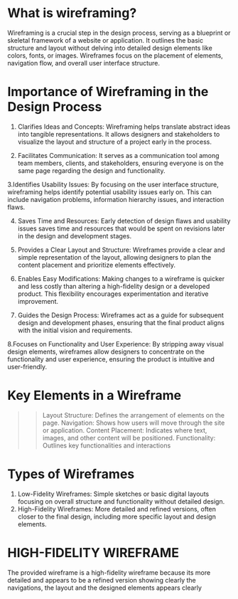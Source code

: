 # What is wireframing?
Wireframing is a crucial step in the design process, serving as a blueprint or skeletal framework of a website or application.
It outlines the basic structure and layout without delving into detailed design elements like colors, fonts, or images. 
Wireframes focus on the placement of elements, navigation flow, and overall user interface structure.
# Importance of Wireframing in the Design Process

1. Clarifies Ideas and Concepts:
Wireframing helps translate abstract ideas into tangible representations. It allows designers and stakeholders to visualize the layout and structure of a project early in the process.

2. Facilitates Communication:
It serves as a communication tool among team members, clients, and stakeholders, ensuring everyone is on the same page regarding the design and functionality.

3.Identifies Usability Issues:
By focusing on the user interface structure, wireframing helps identify potential usability issues early on. This can include navigation problems, information hierarchy issues, and interaction flaws.

4. Saves Time and Resources:
Early detection of design flaws and usability issues saves time and resources that would be spent on revisions later in the design and development stages.

5. Provides a Clear Layout and Structure:
Wireframes provide a clear and simple representation of the layout, allowing designers to plan the content placement and prioritize elements effectively.

6. Enables Easy Modifications:
Making changes to a wireframe is quicker and less costly than altering a high-fidelity design or a developed product. This flexibility encourages experimentation and iterative improvement.

7. Guides the Design Process:
Wireframes act as a guide for subsequent design and development phases, ensuring that the final product aligns with the initial vision and requirements.

8.Focuses on Functionality and User Experience:
By stripping away visual design elements, wireframes allow designers to concentrate on the functionality and user experience, ensuring the product is intuitive and user-friendly.

# Key Elements in a Wireframe
>>Layout Structure: Defines the arrangement of elements on the page.
>>Navigation: Shows how users will move through the site or application.
>>Content Placement: Indicates where text, images, and other content will be positioned.
>>Functionality: Outlines key functionalities and interactions

# Types of Wireframes
1. Low-Fidelity Wireframes: Simple sketches or basic digital layouts focusing on overall structure and functionality without detailed design.
2. High-Fidelity Wireframes: More detailed and refined versions, often closer to the final design, including more specific layout and design elements.

# HIGH-FIDELITY WIREFRAME
The provided wireframe is a high-fidelity wireframe because its more detailed and appears to be a refined version showing clearly the navigations, the layout and the designed elements appears clearly
